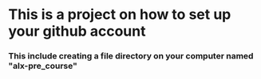 # This is a project on how to set up your github account
### This include creating a file directory on your computer named "alx-pre_course"
